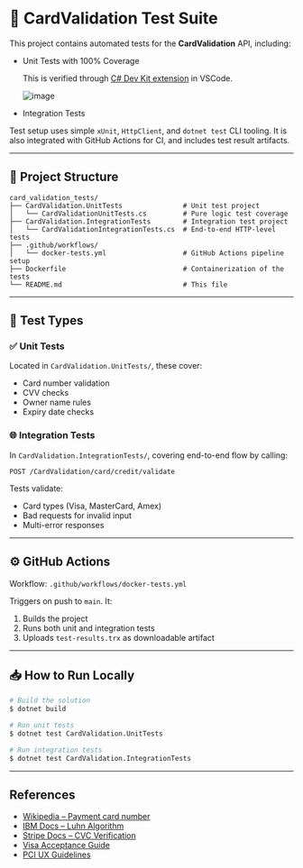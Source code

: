 # 🧪 CardValidation Test Suite

This project contains automated tests for the **CardValidation** API, including:

* Unit Tests with 100% Coverage

  This is verified through [C# Dev Kit extension](https://marketplace.visualstudio.com/items?itemName=ms-dotnettools.csdevkit) in VSCode.
  
  ![image](https://github.com/user-attachments/assets/4ea208f6-c3e8-44ac-bf68-6e1f85843465)


* Integration Tests
  
Test setup uses simple `xUnit`, `HttpClient`, and `dotnet test` CLI tooling.
It is also integrated with GitHub Actions for CI, and includes test result artifacts.

---

## 📁 Project Structure

```
card_validation_tests/
├── CardValidation.UnitTests               # Unit test project
│   └── CardValidationUnitTests.cs         # Pure logic test coverage
├── CardValidation.IntegrationTests        # Integration test project
│   └── CardValidationIntegrationTests.cs  # End-to-end HTTP-level tests
├── .github/workflows/
│   └── docker-tests.yml                   # GitHub Actions pipeline setup
├── Dockerfile                             # Containerization of the tests
└── README.md                              # This file
```

---

## 🧪 Test Types

### ✅ Unit Tests

Located in `CardValidation.UnitTests/`, these cover:

* Card number validation
* CVV checks
* Owner name rules
* Expiry date checks

### 🌐 Integration Tests

In `CardValidation.IntegrationTests/`, covering end-to-end flow by calling:

```
POST /CardValidation/card/credit/validate
```

Tests validate:

* Card types (Visa, MasterCard, Amex)
* Bad requests for invalid input
* Multi-error responses

---

## ⚙️ GitHub Actions

Workflow: `.github/workflows/docker-tests.yml`

Triggers on push to `main`. It:

1. Builds the project
2. Runs both unit and integration tests
3. Uploads `test-results.trx` as downloadable artifact

---

## 📥 How to Run Locally

```bash
# Build the solution
$ dotnet build

# Run unit tests
$ dotnet test CardValidation.UnitTests

# Run integration tests
$ dotnet test CardValidation.IntegrationTests
```

---

## References

- [Wikipedia – Payment card number](https://en.wikipedia.org/wiki/Payment_card_number)
- [IBM Docs – Luhn Algorithm](https://www.ibm.com/docs/en/zos/2.1.0?topic=applications-luhn-algorithm)
- [Stripe Docs – CVC Verification](https://stripe.com/docs/testing#cvc-number)
- [Visa Acceptance Guide](https://usa.visa.com/dam/VCOM/download/merchants/visa-acceptance-guide-for-visa-merchants.pdf)
- [PCI UX Guidelines](https://www.pcisecuritystandards.org/pdfs/PCI-UX-Design-Guidelines.pdf)
